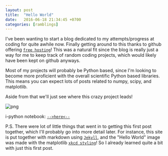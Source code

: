 ```yaml
---
layout: post
title:  "Hello World"
date:   2016-06-18 21:34:45 +0700
categories: [ramblings]
---
```


I've been wanting to start a blog dedicated to my attempts/progress at coding for quite awhile now.  Finally getting around to this thanks to github offering [`free hosting`][free hosting]!  This was a natural fit since the blog is really just a way for me to keep track of random coding projects, which would likely have been kept on github anyways.

Most of my projects will probably be Python based, since I'm looking to become more proficient with the overall scientific Python based libraries.  This means you can expect lots of posts related to numpy, scipy, and matplotlib.

Aside from that we'll just see where this crazy project leads!

![png](https://github.com/cullenhgn/cullenhgn.github.io/blob/master/static/img/_posts/output_2_0.png?raw=true "test")


i-python notebook: [`-->here<--`][-->here<--]






P.S.
There were lot of little things that went in to getting this first post together, which I'll probably go into more detail later.  For instance, this site is put together with markdown using [`Jekyll`][Jekyll], and the "Hello World" image was made with the matplotlib [`xkcd styling`][xkcd styling]! So I already learned quite a bit with just this first post.

[free hosting]: https://pages.github.com
[-->here<--]: https://github.com/cullenhgn/python-notebooks/blob/master/Hello-World/Hello-World.ipynb
[Jekyll]: https://jekyllrb.com
[xkcd styling]: http://matplotlib.org/examples/showcase/xkcd.html